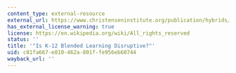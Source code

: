 ```yaml
---
content_type: external-resource
external_url: https://www.christenseninstitute.org/publication/hybrids/
has_external_license_warning: true
license: https://en.wikipedia.org/wiki/All_rights_reserved
status: ''
title: '"Is K-12 Blended Learning Disruptive?"'
uid: c81fa667-e810-462a-801f-fe956eb60744
wayback_url: ''
---
```

